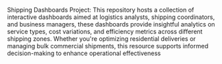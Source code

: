 Shipping Dashboards Project: This repository hosts a collection of interactive dashboards aimed at logistics analysts, shipping coordinators, and business managers, these dashboards provide insightful analytics on service types, cost variations, and efficiency metrics across different shipping zones. Whether you're optimizing residential deliveries or managing bulk commercial shipments, this resource supports informed decision-making to enhance operational effectiveness
